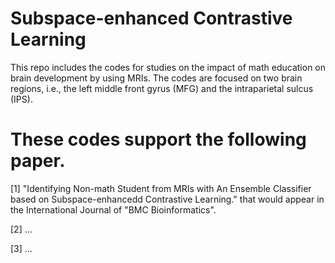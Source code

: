 # Subspace-enhanced Contrastive Learning

This repo includes the codes for studies on the impact of math education on brain development by using MRIs. The codes are focused on two brain regions, i.e., the left middle front gyrus (MFG) and the intraparietal sulcus (IPS). 

# These codes support the following paper.
[1] "Identifying Non-math Student from MRIs with An Ensemble Classifier based on Subspace-enhancedd Contrastive Learning." that would appear in the International Journal of "BMC Bioinformatics".

[2] ...

[3] ...

